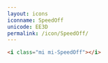 ```yaml
---
layout: icons
iconname: SpeedOff
unicode: EE3D
permalink: /icon/SpeedOff/
---
```


``` html
<i class="mi mi-SpeedOff"></i>
```
